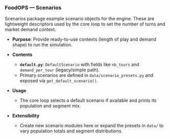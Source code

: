 ### FoodOPS — Scenarios

Scenarios package example scenario objects for the engine. These are lightweight descriptors used by the core loop to set the number of turns and market demand context.

- **Purpose**: Provide ready-to-use contexts (length of play and demand shape) to run the simulation.

- **Contents**
  - **`default.py`**: `DefaultScenario` with fields like `nb_tours` and `demand_per_tour` (legacy/simple path).
  - Primary scenarios are defined in `data/scenario_presets.py` and exposed via `get_default_scenario()`.

- **Usage**
  - The core loop selects a default scenario if available and prints its population and segment mix.

- **Extensibility**
  - Create new scenario modules here or expand the presets in `data/` to vary population totals and segment distributions.


